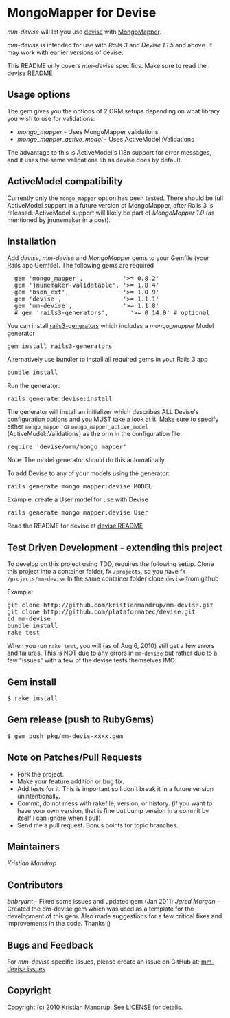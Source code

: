 # MongoMapper for Devise

*mm-devise* will let you use [devise](http://github.com/plataformatec/devise) with [MongoMapper](http://github.com/jnunemaker/mongomapper). 

*mm-devise* is intended for use with *Rails 3* and *Devise 1.1.5* and above. It may work with earlier versions of devise.

This README only covers *mm-devise* specifics. Make sure to read the [devise README](http://github.com/plataformatec/devise/blob/master/README.rdoc)

## Usage options

The gem gives you the options of 2 ORM setups depending on what library you wish to use for validations:   

* *mongo_mapper* - Uses MongoMapper validations 
* *mongo_mapper_active_model* - Uses ActiveModel::Validations

The advantage to this is ActiveModel's I18n support for error messages, and it uses the same validations lib as devise does by default.

## ActiveModel compatibility 

Currently only the <code>mongo_mapper</code> option has been tested. 
There should be full ActiveModel support in a future version of MongoMapper, after Rails 3 is released.
ActiveModel support will likely be part of *MongoMapper 1.0* (as mentioned by jnunemaker in a post).

## Installation

Add *devise*, *mm-devise* and *MongoMapper* gems to your Gemfile (your Rails app Gemfile). The following gems are required

<pre>  gem 'mongo_mapper',           '>= 0.8.2'
  gem 'jnunemaker-validatable', '>= 1.8.4'
  gem 'bson_ext',               '>= 1.0.9'
  gem 'devise',                 '>= 1.1.1'
  gem 'mm-devise',              '>= 1.1.8'
  # gem 'rails3-generators',      '>= 0.14.0' # optional</pre>

You can install [rails3-generators](http://github.com/indirect/rails3-generators) which includes a *mongo_mapper* Model generator

<pre>gem install rails3-generators</pre>
  
Alternatively use bundler to install all required gems in your Rails 3 app 

<pre>bundle install</pre>

Run the generator:

<pre>rails generate devise:install</pre>

The generator will install an initializer which describes ALL Devise's
configuration options and you MUST take a look at it. Make sure to specify
either <code>mongo_mapper</code> or <code>mongo_mapper_active_model</code> (ActiveModel::Validations) 
as the orm in the configuration file.

<pre>require 'devise/orm/mongo_mapper'</pre>  

Note: The model generator should do this automatically.

To add Devise to any of your models using the generator:

<pre>rails generate mongo_mapper:devise MODEL</pre>  

Example: create a User model for use with Devise  

<pre>rails generate mongo_mapper:devise User</pre>

Read the README for devise at [devise README](http://github.com/plataformatec/devise/blob/master/README.rdoc)

## Test Driven Development - extending this project

To develop on this project using TDD, requires the following setup.
Clone this project into a container folder, fx <code>/projects</code>, so you have fx <code>/projects/mm-devise</code>
In the same container folder clone <code>devise</code> from github

Example:

<pre>git clone http://github.com/kristianmandrup/mm-devise.git
git clone http://github.com/plataformatec/devise.git 
cd mm-devise
bundle install
rake test</pre>

When you run <code>rake test</code>, you will (as of Aug 6, 2010) still get a few errors and failures.
This is NOT due to any errors in <code>mm-devise</code> but rather due to a few "issues" with a few of the devise tests themselves IMO. 

## Gem install

<pre>$ rake install</pre>

## Gem release (push to RubyGems)

<pre>$ gem push pkg/mm-devis-xxxx.gem</pre>

## Note on Patches/Pull Requests
 
* Fork the project.
* Make your feature addition or bug fix.
* Add tests for it. This is important so I don't break it in a
  future version unintentionally.
* Commit, do not mess with rakefile, version, or history.
  (if you want to have your own version, that is fine but bump version in a commit by itself I can ignore when I pull)
* Send me a pull request. Bonus points for topic branches.

## Maintainers

*Kristian Mandrup*

## Contributors

*bhbryant* - Fixed some issues and updated gem (Jan 2011)
*Jared Morgan* - Created the dm-devise gem which was used as a template for the development of this gem.
Also made suggestions for a few critical fixes and improvements in the code. Thanks :)

## Bugs and Feedback

For *mm-devise* specific issues, please create an issue on GitHub at: [mm-devise issues](http://github.com/kristianmandrup/mm-devise/issues)

## Copyright

Copyright (c) 2010 Kristian Mandrup. See LICENSE for details.


